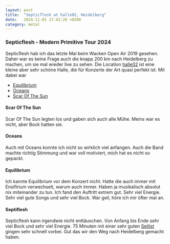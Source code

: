 ```yaml
---
layout: post
title:  "Septicflesh at halle02, Heidelberg"
date:   2024-11-01 17:42:26 +0200
category: metal
---
```


### Septicflesh - Modern Primitive Tour 2024

Septicflesh hab ich das letzte Mal beim Wacken Open Air 2019 gesehen. Daher war es keine Frage auch die knapp 200 km nach Heidelberg zu machen, um sie mal wieder live zu sehen. Die Location [halle02](https://www.halle02.de/) ist eine kleine aber sehr schöne Halle, die für Konzerte der Art quasi perfekt ist. Mit dabei war

- [Equilibrium](https://www.instagram.com/enforcedrva/?hl=de)
- [Oceans](https://oceansofficial.com/)
- [Scar Of The Sun](https://scarofthesun.com/)

#### Scar Of The Sun

Scar Of The Sun legten los und gaben sich auch alle Mühe. Meins war es nicht, aber Bock hatten sie.

#### Oceans

Auch mit Oceans konnte ich nicht so wirklich viel anfangen. Auch die Band machte richtig Stimmung und war voll motiviert, mich hat es nicht so gepackt.

#### Equilibrium

Ich kannte Equilibrium vor dem Konzert nicht. Hatte die auch immer mit Ensifirium verwechselt, warum auch immer. Haben ja musikalisch absolut nix miteinander zu tun. Ich fand den Auftritt extrem gut. Sehr viel Energie. Sehr viel gute Songs und sehr viel Bock. War geil, höre ich mir öfter mal an.


#### Septiflesh

Septicflesh kann irgendwie nicht enttäuschen. Von Anfang bis Ende sehr viel Bock und sehr viel Energie. 75 Minuten mit einer sehr guten [Setlist](https://www.setlist.fm/setlist/septicflesh/2024/halle02-heidelberg-germany-1354b525.html) gingen sehr schnell vorbei. Gut das wir den Weg nach Heidelberg gemacht haben.